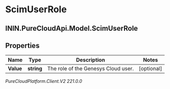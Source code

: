 # ScimUserRole

## ININ.PureCloudApi.Model.ScimUserRole

## Properties

|Name | Type | Description | Notes|
|------------ | ------------- | ------------- | -------------|
| **Value** | **string** | The role of the Genesys Cloud user. | [optional] |



_PureCloudPlatform.Client.V2 221.0.0_
